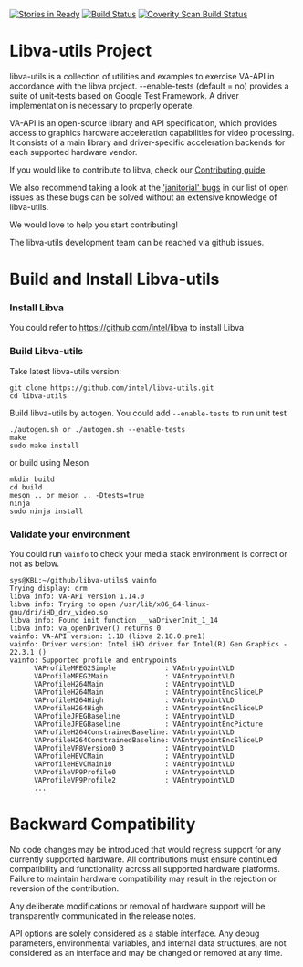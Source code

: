 [![Stories in Ready](https://badge.waffle.io/intel/libva-utils.png?label=ready&title=Ready)](http://waffle.io/intel/libva-utils)
[![Build Status](https://travis-ci.org/intel/libva-utils.svg?branch=master)](https://travis-ci.org/intel/libva-utils)
[![Coverity Scan Build Status](https://scan.coverity.com/projects/11613/badge.svg)](https://scan.coverity.com/projects/intel-libva-utils)

# Libva-utils Project

libva-utils is a collection of utilities and examples to exercise VA-API in accordance with the libva project. --enable-tests (default = no) provides a suite of unit-tests based on Google Test Framework. A driver implementation is necessary to properly operate.

VA-API is an open-source library and API specification, which provides access to graphics hardware acceleration capabilities
for video processing. It consists of a main library and driver-specific acceleration backends for each supported hardware vendor.

If you would like to contribute to libva, check our [Contributing guide](https://github.com/intel/libva-utils/blob/master/CONTRIBUTING.md).

We also recommend taking a look at the ['janitorial' bugs](https://github.com/intel/libva-utils/issues?q=is%3Aopen+is%3Aissue+label%3AJanitorial) in our list of open issues as these bugs can be solved without an extensive knowledge of libva-utils.

We would love to help you start contributing!

The libva-utils development team can be reached via github issues.

# Build and Install Libva-utils

### Install Libva
You could refer to https://github.com/intel/libva to install Libva

### Build Libva-utils
Take latest libva-utils version:
```
git clone https://github.com/intel/libva-utils.git
cd libva-utils
```

Build libva-utils by autogen. You could add ```--enable-tests``` to run unit test
```
./autogen.sh or ./autogen.sh --enable-tests
make
sudo make install
```

or build using Meson
```
mkdir build
cd build
meson .. or meson .. -Dtests=true
ninja
sudo ninja install
```


### Validate your environment
You could run ```vainfo``` to check your media stack environment is correct or not as below.
```
sys@KBL:~/github/libva-utils$ vainfo
Trying display: drm
libva info: VA-API version 1.14.0
libva info: Trying to open /usr/lib/x86_64-linux-gnu/dri/iHD_drv_video.so
libva info: Found init function __vaDriverInit_1_14
libva info: va_openDriver() returns 0
vainfo: VA-API version: 1.18 (libva 2.18.0.pre1)
vainfo: Driver version: Intel iHD driver for Intel(R) Gen Graphics - 22.3.1 ()
vainfo: Supported profile and entrypoints
      VAProfileMPEG2Simple            : VAEntrypointVLD
      VAProfileMPEG2Main              : VAEntrypointVLD
      VAProfileH264Main               : VAEntrypointVLD
      VAProfileH264Main               : VAEntrypointEncSliceLP
      VAProfileH264High               : VAEntrypointVLD
      VAProfileH264High               : VAEntrypointEncSliceLP
      VAProfileJPEGBaseline           : VAEntrypointVLD
      VAProfileJPEGBaseline           : VAEntrypointEncPicture
      VAProfileH264ConstrainedBaseline: VAEntrypointVLD
      VAProfileH264ConstrainedBaseline: VAEntrypointEncSliceLP
      VAProfileVP8Version0_3          : VAEntrypointVLD
      VAProfileHEVCMain               : VAEntrypointVLD
      VAProfileHEVCMain10             : VAEntrypointVLD
      VAProfileVP9Profile0            : VAEntrypointVLD
      VAProfileVP9Profile2            : VAEntrypointVLD
      ...
```


# Backward Compatibility
No code changes may be introduced that would regress support for any currently supported hardware.
All contributions must ensure continued compatibility and functionality across all supported hardware platforms.
Failure to maintain hardware compatibility may result in the rejection or reversion of the contribution.

Any deliberate modifications or removal of hardware support will be transparently communicated in the release notes.

API options are solely considered as a stable interface.
Any debug parameters, environmental variables, and internal data structures, are not considered as an interface and may be changed or removed at any time.
